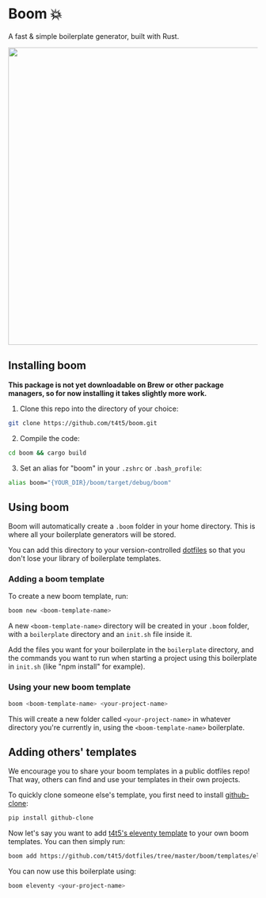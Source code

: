 # Boom 💥 

A fast & simple boilerplate generator, built with Rust.

<img src="https://user-images.githubusercontent.com/2598660/139595667-d44b9b10-c389-41ad-ac43-de08e5b249cd.gif" width="600" />


## Installing boom

**This package is not yet downloadable on Brew or other package managers, so for now installing it takes slightly more work.**

1. Clone this repo into the directory of your choice:
```bash
git clone https://github.com/t4t5/boom.git
```

2. Compile the code:
```bash
cd boom && cargo build
```

3. Set an alias for "boom" in your `.zshrc` or `.bash_profile`:
```bash
alias boom="{YOUR_DIR}/boom/target/debug/boom"
```

## Using boom

Boom will automatically create a `.boom` folder in your home directory. This is where all your boilerplate generators will be stored.

You can add this directory to your version-controlled [dotfiles](https://thoughtbot.com/upcase/videos/intro-to-dotfiles) so that you don't lose your library of boilerplate templates.

### Adding a boom template

To create a new boom template, run:

```bash
boom new <boom-template-name>
```

A new `<boom-template-name>` directory will be created in your `.boom` folder, with a `boilerplate` directory and an `init.sh` file inside it.

Add the files you want for your boilerplate in the `boilerplate` directory, and the commands you want to run when starting a project using this boilerplate in `init.sh` (like "npm install" for example).

### Using your new boom template

```bash
boom <boom-template-name> <your-project-name>
```

This will create a new folder called `<your-project-name>` in whatever directory you're currently in, using the `<boom-template-name>` boilerplate.

## Adding others' templates

We encourage you to share your boom templates in a public dotfiles repo! That way, others can find and use your templates in their own projects.

To quickly clone someone else's template, you first need to install [github-clone](https://github.com/HR/github-clone):

```bash
pip install github-clone
```

Now let's say you want to add [t4t5's eleventy template](https://github.com/t4t5/dotfiles/tree/master/boom/templates/eleventy) to your own boom templates. You can then simply run:

```bash
boom add https://github.com/t4t5/dotfiles/tree/master/boom/templates/eleventy
```

You can now use this boilerplate using:

```bash
boom eleventy <your-project-name>
```
